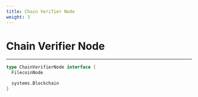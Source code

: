 ```yaml
---
title: Chain Verifier Node
weight: 3
---
```


# Chain Verifier Node
---

```go
type ChainVerifierNode interface {
  FilecoinNode

  systems.Blockchain
}
```
